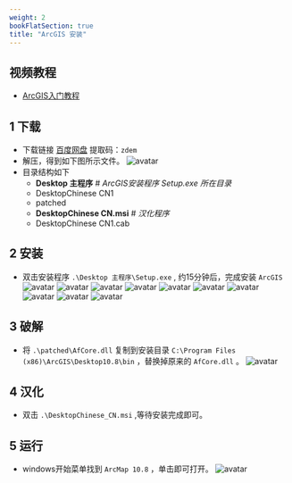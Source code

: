 ```yaml
---
weight: 2
bookFlatSection: true
title: "ArcGIS 安装"
---
```


## 视频教程

- [ArcGIS入门教程](https://www.bilibili.com/video/BV1oE41137vm/?share_source=copy_web&vd_source=a6427384848e8aaa4034a801f47d4fb2&t=0)

## 1 下载
- 下载链接 [百度网盘](https://pan.baidu.com/s/1Z3BblT2wQYlHv17lza0r7Q?pwd=zdem) 提取码：`zdem` 
- 解压，得到如下图所示文件。
	![avatar](01.PNG)
- 目录结构如下
	+ **Desktop 主程序** # *ArcGIS安装程序 Setup.exe 所在目录*
	+ DesktopChinese CN1
	+ patched
	+ **DesktopChinese CN.msi** # *汉化程序*
	+ DesktopChinese CN1.cab

## 2 安装
- 双击安装程序 `.\Desktop 主程序\Setup.exe` , 约15分钟后，完成安装 `ArcGIS`
	![avatar](02.png)
	![avatar](03.png)
	![avatar](04.png)
	![avatar](05.png)
	![avatar](06.png)
	![avatar](07.png)
	![avatar](08.png)
	![avatar](09.png)
	![avatar](10.png)
	![avatar](11.png)
 
## 3 破解  
- 将 `.\patched\AfCore.dll` 复制到安装目录 `C:\Program Files (x86)\ArcGIS\Desktop10.8\bin` ，替换掉原来的 `AfCore.dll` 。
	![avatar](12.png)
    
## 4 汉化
- 双击 `.\DesktopChinese_CN.msi` ,等待安装完成即可。

## 5 运行

- windows开始菜单找到 `ArcMap 10.8` ，单击即可打开。 
   ![avatar](13.png)

